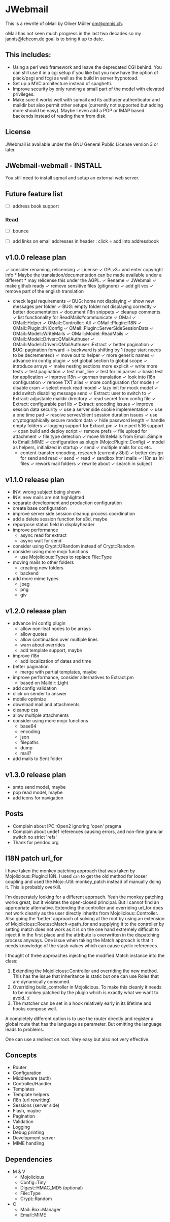 JWebmail
========

This is a rewrite of oMail by Oliver Müller <om@omnis.ch>.

oMail has not seen much progress in the last two decades
so my <jannis@fehcom.de> goal is to bring it up to date.

## This includes:
- Using a perl web framework and leave the deprecated CGI behind.
  You can still use it in a cgi setup if you like but you now
  have the option of plack/psgi and fcgi as well as the
  build in server hypnotoad.
- Set up a MVC architecture instead of spaghetti.
- Improve security by only running a small part of the
  model with elevated privileges.
- Make sure it works well with sqmail and its authuser
  authenticator and maildir but also permit other setups
  (currently not supported but adding more should be easy).
  Maybe I even add a POP or IMAP based backends instead
  of reading them from disk.

## License
JWebmail is available under the GNU General Public License
version 3 or later.

## JWebmail-webmail - INSTALL
You still need to install sqmail and setup
an external web server.

## Future feature list
- [ ] address book support

### Read
- [ ] bounce
- [ ] add links on email addresses in header : click = add into addressbook


v1.0.0 release plan
-------------------
✓ consider renaming, relicensing
  ✓ License
    ✓ GPLv3+ and enter copyright info
    * Maybe the translation/documentation can be made available under a different
    * may relicense this under the AGPL.
  ✓ Rename
    ✓ JWebmail
✓ make github ready
  ✓ remove sensitive files (gitignore)
  ✓ add git vcs
  ✓ remove part of the english translation
* check legal requirements
✓ BUG: home not displaying
✓ show new messages per folder
✓ BUG: empty folder not displaying correctly
✓ better documentation
  ✓ document i18n snippets
  ✓ cleanup comments
  ✓ list functionality for ReadMails#communicate
  ✓ OMail 
  ✓ OMail::Helper
  ✓ OMail::Controller::All
  ✓ OMail::Plugin::I18N
  ✓ OMail::Plugin::INIConfig
  ✓ OMail::Plugin::ServerSideSessionData
  ✓ OMail::Model::WriteMails
  ✓ OMail::Model::ReadMails
  ✓ OMail::Model::Driver::QMailAuthuser
  ✓ OMail::Model::Driver::QMailAuthuser::Extract
✓ better pagination
  ✓ BUG: pagination forward -> backward is shifting by 1 (page start needs to be decremented)
  ✓ move out to helper
  ✓ more generic names
✓ advance ini config plugin
  ✓ set global section to global scope 
  ✓ introduce arrays
  ✓ make nesting sections more explicit
✓ write more tests
  ✓ test pagination
  ✓ test mail_line
  ✓ test for ini parser
  ✓ basic test for application
✓ improve i18n
  ✓ german translation
  ✓ look into i18n configuration
  ✓ remove TXT alias
✓ more configuration (for model)
  ✓ disable cram
  ✓ select mock read model
  ✓ lazy init for mock model
  ✓ add switch disabling message send
  ✓ Extract: user to switch to
  ✓ Extract: adjustable maildir directory
✓ read secret from config file
✓ Extract: configurable perl lib
✓ Extract: encoding issues
✓ improve session data security
  ✓ use a server side cookie implementation
  ✓ use a one time pad
  ✓ resolve server/client session duration issues
  ✓ use cryptographically secure random data
  ✓ hide password length
✓ handle empty folders
✓ logging support for Extract.pm
✓ true perl 5.16 support
✓ cpan build and deploy script
✓ remove prefs
✓ file upload for attachment
  ✓ file type detection
  ✓ move WriteMails from Email::Simple to Email::MIME
✓ configuration as plugin (Mojo::Plugin::Config)
✓ model as helpers, initialized in startup
✓ send
  ✓ multiple mails for cc etc.
  * content-transfer encoding, research (currently 8bit)
✓ better design for send and read
  ✓ send 
  ✓ read
✓ sandbox html mails
✓ i18n as ini files
✓ rework mail folders
✓ rewrite about
✓ search in subject


v1.1.0 release plan
-------------------
* INV: wrong subject being shown
* INV: new mails are not highlighted
* separate development and production configuration
* create base configuration
* improve server side session cleanup process coordination
* add a delete session function for s3d, maybe
* repurpose status field in displayheader
* improve performance
  * async read for extract
  * async wait for send
* consider using Crypt::URandom instead of Crypt::Random
* consider using more mojo functions
  * use Mojolicious::Types to replace File::Type
* moving mails to other folders
  * creating new folders
  * backend
* add more mime types
  * jpeg
  * png
  * giv


v1.2.0 release plan
-------------------
* advance ini config plugin
  * allow non-leaf nodes to be arrays
  * allow quotes
  * allow continuation over multiple lines
  * warn about overrides
  * add template support, maybe
* improve i18n
  * add localization of dates and time
* better pagination
  * merge with partial templates, maybe
* improve performance, consider alternatives to Extract.pm
  * based on Maildir::Light
* add config validation
* click on sender to answer
* mobile optimize
* download mail and attachments
* cleanup css
* allow multiple attachments
* consider using more mojo functions
  * base64
  * encoding
  * json
  * filepaths
  * dump
  * mail?
* add mails to Sent folder


v1.3.0 release plan
-------------------
* smtp send model, maybe
* pop read model, maybe
* add icons for navigation


Posts
-----
* Complain about IPC::Open2 ignoring 'open' pragma
* Complain about undef references causing errors, and non-fine granular switch no strict 'refs'
* Thank for perldoc.org


I18N patch url_for
------------------
I have taken the monkey patching approach that was taken by Mojolicious::Plugin::I18N.
I used `can` to get the old method for looser coupling and used the Mojo::Util::monkey_patch
instead of manually doing it. This is probably overkill.

I'm desperately looking for a different approach. Yeah the monkey patching works great,
but it violates the open-closed principal. But I cannot find an appropriate alternative.
Extending the controller and overriding url_for does not work cleanly as the user directly
inherits from Mojolicious::Controller.
Also going the 'better' approach of solving at the root by using an extension of
Mojolicious::Routes::Match->path_for and supplying it to the controller by setting
match does not work as it is on the one hand extremely difficult to inject it in
the first place and the attribute is overwritten in the dispatching process anyways.
One issue when taking the Match approach is that it needs knowledge of the stash
values which can cause cyclic references.

I thought of three approaches injecting the modified Match instance into the class:
1. Extending the Mojolicious::Controller and overriding the new method.
   This has the issue that inheritance is static but one can use Roles that
   are dynamically consumed.
2. Overriding build_controller in Mojolicious. To make this cleanly it needs to be monkey patched
   by the plugin which is exactly what we want to avoid. :(
3. The matcher can be set in a hook relatively early in its lifetime
   and hooks compose well.

A completely different option is to use the router directly and register a global
route that has the language as parameter. But omitting the language leads to problems.

One can use a redirect on root. Very easy but also not very effective.


Concepts
--------
- Router
- Configuration
- Middleware (auth)
- Controller/Handler
- Templates
- Template helpers
- i18n (url rewriting)
- Sessions (server side)
- Flash, maybe
- Pagination
- Validation
- Logging
- Debug printing
- Development server
- MIME handling


Dependencies
------------
- M & V
  - Mojolicious
  - Config::Tiny
  - Digest::HMAC_MD5 (optional)
  - File::Type
  - Crypt::Random
- C
  - Mail::Box::Manager
  - Email::MIME